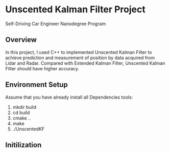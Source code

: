 # Unscented Kalman Filter Project
Self-Driving Car Engineer Nanodegree Program

## Overview

In this project, I used C++ to implemented Unscented Kalman Filter to achieve prediction and measurement of position by data acquired from Lidar and Radar. Compared with Extended Kalman Filter, Unscented Kalman Filter should have higher accuracy. 


## Environment Setup
Assume that you have already install all Dependencies tools: 
1. mkdir build
2. cd build
3. cmake ..
4. make
5. ./UnscentedKF

## Initilization 


